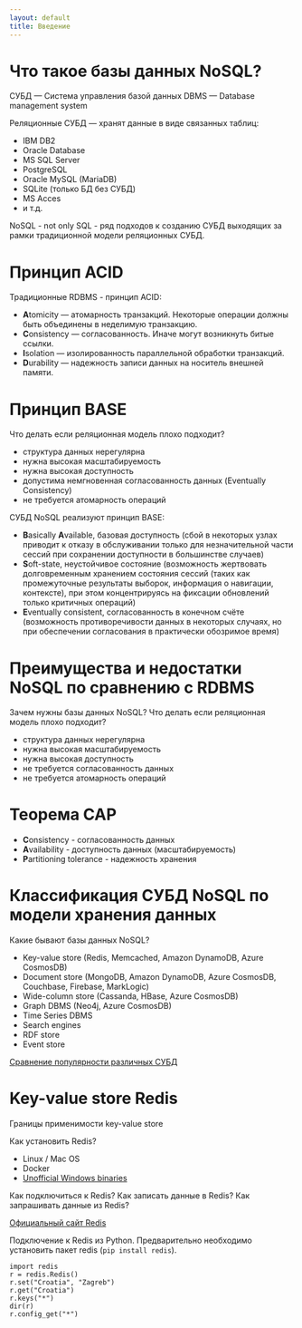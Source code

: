 ```yaml
---
layout: default
title: Введение
---
```


# Что такое базы данных NoSQL?

СУБД — Система управления базой данных
DBMS — Database management system

Реляционные СУБД — хранят данные в виде связанных таблиц:

* IBM DB2
* Oracle Database
* MS SQL Server
* PostgreSQL
* Oracle MySQL (MariaDB)
* SQLite (только БД без СУБД)
* MS Acces
* и т.д.

NoSQL - not only SQL - ряд подходов к созданию СУБД выходящих за рамки традиционной модели реляционных СУБД.

# Принцип ACID

Традиционные RDBMS - принцип ACID:

* **A**tomicity — атомарность транзакций. Некоторые операции должны быть объединены в неделимую транзакцию.
* **C**onsistency — согласованность. Иначе могут возникнуть битые ссылки.
* **I**solation — изолированность параллельной обработки транзакций.
* **D**urability — надежность записи данных на носитель внешней памяти.

# Принцип BASE

Что делать если реляционная модель плохо подходит?

* структура данных нерегулярна
* нужна высокая масштабируемость
* нужна высокая доступность
* допустима немгновенная согласованность данных (Eventually Consistency)
* не требуется атомарность операций

СУБД NoSQL реализуют принцип BASE:

* **B**asically **A**vailable, базовая доступность (сбой в некоторых узлах приводит к отказу в обслуживании только для незначительной части сессий при сохранении доступности в большинстве случаев)
* **S**oft-state, неустойчивое состояние (возможность жертвовать долговременным хранением состояния сессий (таких как промежуточные результаты выборок, информация о навигации, контексте), при этом концентрируясь на фиксации обновлений только критичных операций)
* **E**ventually consistent, согласованность в конечном счёте (возможность противоречивости данных в некоторых случаях, но при обеспечении согласования в практически обозримое время)

# Преимущества и недостатки NoSQL по сравнению с RDBMS

Зачем нужны базы данных NoSQL?
Что делать если реляционная модель плохо подходит?
 - структура данных нерегулярна
 - нужна высокая масштабируемость
 - нужна высокая доступность
 - не требуется согласованность данных
 - не требуется атомарность операций

# Теорема CAP
 - **C**onsistency - согласованность данных
 - **A**vailability - доступность данных (масштабируемость)
 - **P**artitioning tolerance - надежность хранения

# Классификация СУБД NoSQL по модели хранения данных

Какие бывают базы данных NoSQL?
 - Key-value store (Redis, Memcached, Amazon DynamoDB, Azure CosmosDB)
 - Document store (MongoDB, Amazon DynamoDB, Azure CosmosDB, Couchbase, Firebase, MarkLogic)
 - Wide-column store (Cassanda, HBase, Azure CosmosDB)
 - Graph DBMS (Neo4j, Azure CosmosDB)
 - Time Series DBMS
 - Search engines
 - RDF store
 - Event store

[Сравнение популярности различных СУБД](https://db-engines.com/en/ranking)

# Key-value store Redis

Границы применимости key-value store

Как установить Redis?
 - Linux / Mac OS
 - Docker
 - [Unofficial Windows binaries](https://github.com/MicrosoftArchive/redis/releases)

Как подключиться к Redis?
Как записать данные в Redis?
Как запрашивать данные из Redis?

[Официальный сайт Redis](https://github.com/MicrosoftArchive/redis/releases)

Подключение к Redis из Python. Предварительно необходимо установить пакет redis (`pip install redis`).

```
import redis
r = redis.Redis()
r.set("Croatia", "Zagreb")
r.get("Croatia")
r.keys("*")
dir(r)
r.config_get("*")
```
